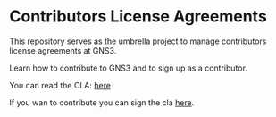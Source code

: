 # Contributors License Agreements

This repository serves as the umbrella project to manage contributors license agreements at GNS3.

Learn how to contribute to GNS3 and to sign up as a contributor.

You can read the CLA: [here](https://github.com/GNS3/cla/blob/master/cla.md])

If you wan to contribute you can sign the cla [here](https://github.com/GNS3/cla/blob/master/sign-cla.md). 
